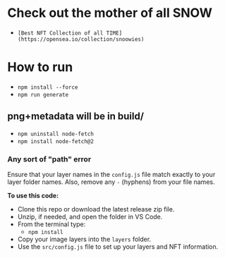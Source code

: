 # Check out the mother of all SNOW

- `[Best NFT Collection of all TIME](https://opensea.io/collection/snoowies)`

# How to run

- `npm install --force`
- `npm run generate`

## png+metadata will be in build/

- `npm uninstall node-fetch`
- `npm install node-fetch@2`

### Any sort of "path" error

Ensure that your layer names in the `config.js` file match exactly to your layer folder names. Also, remove any `-` (hyphens) from your file names.

**To use this code:**

- Clone this repo or download the latest release zip file.
- Unzip, if needed, and open the folder in VS Code.
- From the terminal type:
  - `npm install`
- Copy your image layers into the `layers` folder.
- Use the `src/config.js` file to set up your layers and NFT information.
